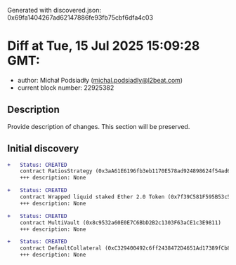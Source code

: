 Generated with discovered.json: 0x69fa1404267ad62147886fe93fb75cbf6dfa4c03

# Diff at Tue, 15 Jul 2025 15:09:28 GMT:

- author: Michał Podsiadły (<michal.podsiadly@l2beat.com>)
- current block number: 22925382

## Description

Provide description of changes. This section will be preserved.

## Initial discovery

```diff
+   Status: CREATED
    contract RatiosStrategy (0x3aA61E6196fb3eb1170E578ad924898624f54ad6)
    +++ description: None
```

```diff
+   Status: CREATED
    contract Wrapped liquid staked Ether 2.0 Token (0x7f39C581F595B53c5cb19bD0b3f8dA6c935E2Ca0)
    +++ description: None
```

```diff
+   Status: CREATED
    contract MultiVault (0x8c9532a60E0E7C6BbD2B2c1303F63aCE1c3E9811)
    +++ description: None
```

```diff
+   Status: CREATED
    contract DefaultCollateral (0xC329400492c6ff2438472D4651Ad17389fCb843a)
    +++ description: None
```
